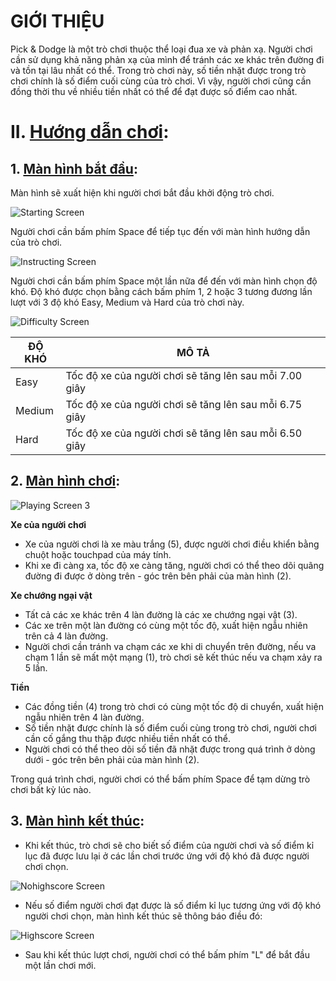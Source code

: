# GIỚI THIỆU

Pick & Dodge là một trò chơi thuộc thể loại đua xe và phản xạ. Người chơi cần sử dụng khả năng phản xạ của mình để tránh các xe khác trên đường đi và tồn tại lâu nhất có thể. Trong trò chơi này, số tiền nhặt được trong trò chơi chính là số điểm cuối cùng của trò chơi. Vì vậy, người chơi cũng cần đồng thời thu về nhiều tiền nhất có thể để đạt được số điểm cao nhất.

# II. <ins>Hướng dẫn chơi</ins>:

## 1. <ins>Màn hình bắt đầu</ins>:

Màn hình sẽ xuất hiện khi người chơi bắt đầu khởi động trò chơi.

<img title="" src="readme_assets/game/starting_screen.png" alt="Starting Screen" data-align="left">

Người chơi cần bấm phím Space để tiếp tục đến với màn hình hướng dẫn của trò chơi.

<img title="" src="readme_assets/game/instructing_screen.png" alt="Instructing Screen" data-align="left">

Người chơi cần bấm phím Space một lần nữa để đến với màn hình chọn độ khó. Độ khó được chọn bằng cách bấm phím 1, 2 hoặc 3 tương đương lần lượt với 3 độ khó Easy, Medium và Hard của trò chơi này.

<img title="" src="readme_assets/game/difficulty_screen.png" alt="Difficulty Screen" data-align="left">

| ĐỘ KHÓ | MÔ TẢ                                                  |
| ------ | ------------------------------------------------------ |
| Easy   | Tốc độ xe của người chơi sẽ tăng lên sau mỗi 7.00 giây |
| Medium | Tốc độ xe của người chơi sẽ tăng lên sau mỗi 6.75 giây |
| Hard   | Tốc độ xe của người chơi sẽ tăng lên sau mỗi 6.50 giây |

## 2. <ins>Màn hình chơi</ins>:

<img title="" src="readme_assets/game/playing_screen_3.png" alt="Playing Screen 3" data-align="left">

**Xe của người chơi**

- Xe của người chơi là xe màu trắng (5), được người chơi điều khiển bằng chuột hoặc touchpad của máy tính.
- Khi xe đi càng xa, tốc độ xe càng tăng, người chơi có thể theo dõi quãng đường đi được ở dòng trên - góc trên bên phải của màn hình (2).

**Xe chướng ngại vật**

- Tất cả các xe khác trên 4 làn đường là các xe chướng ngại vật (3).
- Các xe trên một làn đường có cùng một tốc độ, xuất hiện ngẫu nhiên trên cả 4 làn đường.
- Người chơi cần tránh va chạm các xe khi di chuyển trên đường, nếu va chạm 1 lần sẽ mất một mạng (1), trò chơi sẽ kết thúc nếu va chạm xảy ra 5 lần.

**Tiền**

- Các đồng tiền (4) trong trò chơi có cùng một tốc độ di chuyển, xuất hiện ngẫu nhiên trên 4 làn đường.
- Số tiền nhặt được chính là số điểm cuối cùng trong trò chơi, người chơi cần cố gắng thu thập được nhiều tiền nhất có thể.
- Người chơi có thể theo dõi số tiền đã nhặt được trong quá trình ở dòng dưới - góc trên bên phải của màn hình (2).

Trong quá trình chơi, người chơi có thể bấm phím Space để tạm dừng trò chơi bất kỳ lúc nào.

## 3. <ins>Màn hình kết thúc</ins>:

- Khi kết thúc, trò chơi sẽ cho biết số điểm của người chơi và số điểm kỉ lục đã được lưu lại ở các lần chơi trước ứng với độ khó đã được người chơi chọn.

<img title="" src="readme_assets/game/no_highscore.png" alt="Nohighscore Screen" data-align="left">

- Nếu số điểm người chơi đạt được là số điểm kỉ lục tương ứng với độ khó người chơi chọn, màn hình kết thúc sẽ thông báo điều đó:

<img title="" src="readme_assets/game/highscore.png" alt="Highscore Screen" data-align="left">

- Sau khi kết thúc lượt chơi, người chơi có thể bấm phím "L" để bắt đầu một lần chơi mới.
